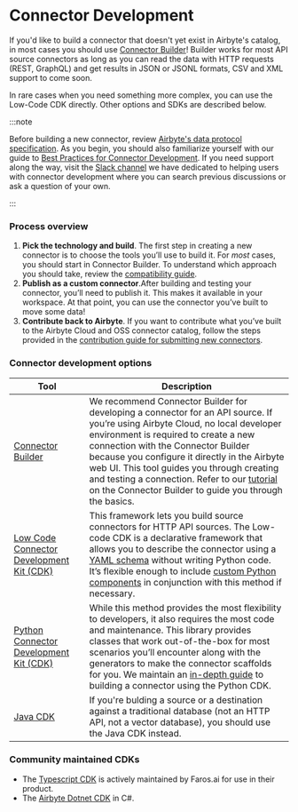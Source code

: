 # Connector Development

If you'd like to build a connector that doesn't yet exist in Airbyte's catalog, in most cases you should use [Connector Builder](./connector-builder-ui/overview.md)!
Builder works for most API source connectors as long as you can read the data with HTTP requests (REST, GraphQL) and get results in JSON or JSONL formats, CSV and XML support to come soon.

In rare cases when you need something more complex, you can use the Low-Code CDK directly. Other options and SDKs are described below.

:::note

Before building a new connector, review [Airbyte's data protocol specification](../understanding-airbyte/airbyte-protocol.md). As you begin, you should also familiarize yourself with our guide to [Best Practices for Connector Development](./best-practices.md).
If you need support along the way, visit the [Slack channel](https://airbytehq.slack.com/archives/C027KKE4BCZ) we have dedicated to helping users with connector development where you can search previous discussions or ask a question of your own.

:::

### Process overview

1. **Pick the technology and build**. The first step in creating a new connector is to choose the tools you’ll use to build it. For _most_ cases, you should start in Connector Builder. To understand which approach you should take, review the [compatibility guide](./connector-builder-ui/connector-builder-compatibility.md).
2. **Publish as a custom connector**.After building and testing your connector, you’ll need to publish it. This makes it available in your workspace. At that point, you can use the connector you’ve built to move some data!
3. **Contribute back to Airbyte**. If you want to contribute what you’ve built to the Airbyte Cloud and OSS connector catalog, follow the steps provided in the [contribution guide for submitting new connectors](../contributing-to-airbyte/submit-new-connector.md).

### Connector development options

| Tool                                                                                | Description                                                                                                                                                                                                                                                                                                                                                                                                                                                  |
| ----------------------------------------------------------------------------------- | ------------------------------------------------------------------------------------------------------------------------------------------------------------------------------------------------------------------------------------------------------------------------------------------------------------------------------------------------------------------------------------------------------------------------------------------------------------ |
| [Connector Builder](./connector-builder-ui/overview.md)                             | We recommend Connector Builder for developing a connector for an API source. If you’re using Airbyte Cloud, no local developer environment is required to create a new connection with the Connector Builder because you configure it directly in the Airbyte web UI. This tool guides you through creating and testing a connection. Refer to our [tutorial](./connector-builder-ui/tutorial.mdx) on the Connector Builder to guide you through the basics. |
| [Low Code Connector Development Kit (CDK)](./config-based/low-code-cdk-overview.md) | This framework lets you build source connectors for HTTP API sources. The Low-code CDK is a declarative framework that allows you to describe the connector using a [YAML schema](./schema-reference) without writing Python code. It’s flexible enough to include [custom Python components](./config-based/advanced-topics.md#custom-components) in conjunction with this method if necessary.                                                             |
| [Python Connector Development Kit (CDK)](./cdk-python/basic-concepts.md)            | While this method provides the most flexibility to developers, it also requires the most code and maintenance. This library provides classes that work out-of-the-box for most scenarios you’ll encounter along with the generators to make the connector scaffolds for you. We maintain an [in-depth guide](./tutorials/custom-python-connector/0-getting-started.md) to building a connector using the Python CDK.                                         |
| [Java CDK](./tutorials/building-a-java-destination.md)                              | If you're bulding a source or a destination against a traditional database (not an HTTP API, not a vector database), you should use the Java CDK instead.                                                                                                                                                                                                                                                                                                    |


### Community maintained CDKs

- The [Typescript CDK](https://github.com/faros-ai/airbyte-connectors) is actively maintained by
  Faros.ai for use in their product.
- The [Airbyte Dotnet CDK](https://github.com/mrhamburg/airbyte.cdk.dotnet) in C#.

